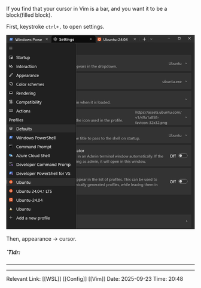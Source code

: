 If you find that your cursor in Vim is a bar, and you want it to be a block(filled block).

First, keystroke `ctrl+,` to open settings.

![open settings](./img/vc1.png)

Then, appearance -> cursor.
##### `Tldr: 
---


---
Relevant Link: [[WSL]] [[Config]] [[Vim]] 
Date: 2025-09-23 
Time: 20:48